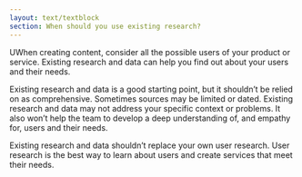 ```yaml
---
layout: text/textblock
section: When should you use existing research?
---
```

UWhen creating content, consider all the possible users of your product or service. Existing research and data can help you find out about your users and their needs. 

Existing research and data is a good starting point, but it shouldn’t be relied on as comprehensive. Sometimes sources may be limited or dated. Existing research and data may not address your specific context or problems. It also won’t help the team to develop a deep understanding of, and empathy for, users and their needs. 

Existing research and data shouldn’t replace your own user research. User research is the best way to learn about users and create services that meet their needs. 

